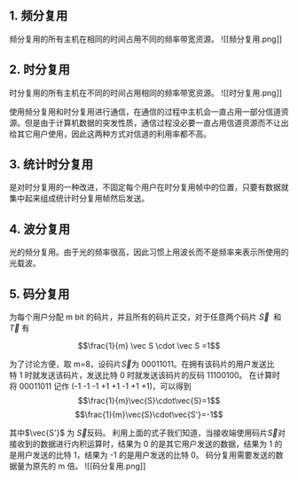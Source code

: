 ## 1. 频分复用
频分复用的所有主机在相同的时间占用不同的频率带宽资源。
![[频分复用.png]]
## 2. 时分复用
时分复用的所有主机在不同的时间占用相同的频率带宽资源。
![[时分复用.png]]

使用频分复用和时分复用进行通信，在通信的过程中主机会一直占用一部分信道资源。但是由于计算机数据的突发性质，通信过程没必要一直占用信道资源而不让出给其它用户使用，因此这两种方式对信道的利用率都不高。
## 3. 统计时分复用
是对时分复用的一种改进，不固定每个用户在时分复用帧中的位置，只要有数据就集中起来组成统计时分复用帧然后发送。

## 4. 波分复用
光的频分复用。由于光的频率很高，因此习惯上用波长而不是频率来表示所使用的光载波。
## 5. 码分复用
为每个用户分配 m bit 的码片，并且所有的码片正交，对于任意两个码片 $\vec S$  和  $\vec{T}$ 有

$$\frac{1}{m} \vec S \cdot \vec S =1$$

为了讨论方便，取 m=8，设码片$\vec S$为 00011011。在拥有该码片的用户发送比特 1 时就发送该码片，发送比特 0 时就发送该码片的反码 11100100。
在计算时将 00011011 记作 (-1 -1 -1 +1 +1 -1 +1 +1)，可以得到
$$\frac{1}{m}\vec{S}\cdot\vec{S}=1$$
$$\frac{1}{m}\vec{S}\cdot\vec{S'}=-1$$

其中$\vec{S'}$ 为 $\vec{S}$反码。
利用上面的式子我们知道，当接收端使用码片$\vec{S}$对接收到的数据进行内积运算时，结果为 0 的是其它用户发送的数据，结果为 1 的是用户发送的比特 1，结果为 -1 的是用户发送的比特 0。
码分复用需要发送的数据量为原先的 m 倍。
![[码分复用.png]]